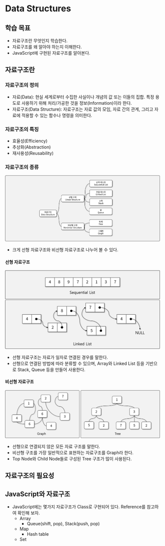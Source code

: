 # Data Structures

## 학습 목표

- 자료구조란 무엇인지 학습한다.
- 자료구조를 왜 알아야 하는지 이해한다.
- JavaScript에 구현된 자료구조를 알아본다.

## 자료구조란

### 자료구조의 정의

- 자료(Data): 현실 세계로부터 수집한 사실이나 개념의 값 또는 이들의 집합. 특정 용도로 사용하기 위해 처리/가공한 것을 정보(Information)이라 한다.
- 자료구조(Data Structure): 자료구조는 자료 값의 모임, 자료 간의 관계, 그리고 자료에 적용할 수 있는 함수나 명령을 의미한다.

### 자료구조의 특징

- 효율성(Efficiency)
- 추상화(Abstraction)
- 재사용성(Reusability)

### 자료구조의 종류

![자료구조의_종류](./img/1.png)

- 크게 선형 자료구조와 비선형 자료구조로 나누어 볼 수 있다.

#### 선형 자료구조

![선형_자료구조](./img/2.png)

- 선형 자료구조는 자료가 일자로 연결된 경우를 말한다.
- 선형으로 연결된 방법에 따라 분류할 수 있으며, Array와 Linked List 등을 기반으로 Stack, Queue 등을 만들어 사용한다.

#### 비선형 자료구조

![비선형_자료구조](./img/3.png)

- 선형으로 연결되지 않은 모든 자료 구조를 말한다.
- 비선형 구조를 가장 일반적으로 표현하는 자료구조를 Graph라 한다.
- Top Node와 Child Node들로 구성된 Tree 구조가 많이 사용된다.

## 자료구조의 필요성

## JavaScript와 자료구조

- JavaScript에는 몇가지 자료구조가 Class로 구현되어 있다. Reference를 참고하여 확인해 보자.
  - Array
    - Queue(shift, pop), Stack(push, pop)
  - Map
    - Hash table
  - Set
